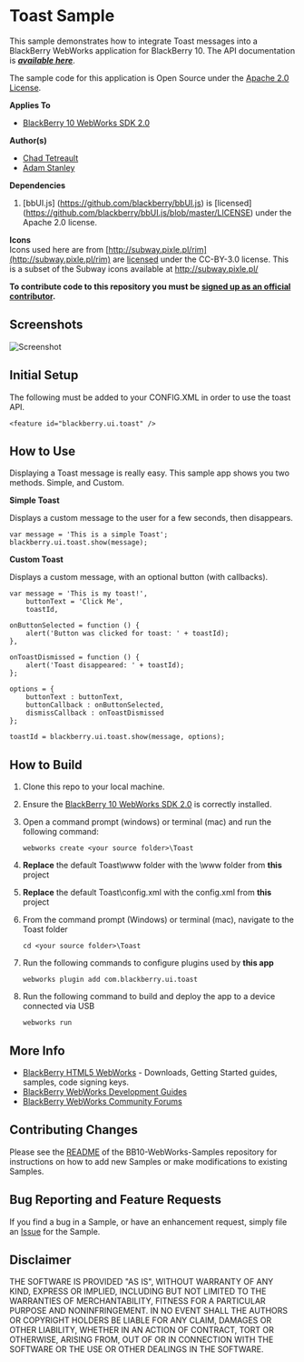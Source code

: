 # Toast Sample
This sample demonstrates how to integrate Toast messages into a BlackBerry WebWorks application for BlackBerry 10.  The API documentation is ***[available here](https://developer.blackberry.com/html5/apis/blackberry.ui.toast.html)***.

The sample code for this application is Open Source under the [Apache 2.0 License](http://www.apache.org/licenses/LICENSE-2.0.html).


**Applies To**

* [BlackBerry 10 WebWorks SDK 2.0](https://developer.blackberry.com/html5/download/sdk)

**Author(s)**

* [Chad Tetreault](http://bit.ly/chadli123)
* [Adam Stanley](http://www.twitter.com/n_adam_stanley)


**Dependencies**

1. [bbUI.js] (https://github.com/blackberry/bbUI.js) is [licensed] (https://github.com/blackberry/bbUI.js/blob/master/LICENSE) under the Apache 2.0 license.

**Icons**<br/>
Icons used here are from [http://subway.pixle.pl/rim](http://subway.pixle.pl/rim) are [licensed](http://creativecommons.org/licenses/by/3.0/) under the CC-BY-3.0 license.  This is a subset of the Subway icons available at http://subway.pixle.pl/

**To contribute code to this repository you must be [signed up as an official contributor](http://blackberry.github.com/howToContribute.html).**

## Screenshots

![Screenshot](https://github.com/blackberry/BB10-WebWorks-Samples/raw/master/Toast/screenshot.png)


## Initial Setup

The following must be added to your CONFIG.XML in order to use the toast API.
```
<feature id="blackberry.ui.toast" />
```
## How to Use

Displaying a Toast message is really easy.  This sample app shows you two methods.  Simple, and Custom.

**Simple Toast**

Displays a custom message to the user for a few seconds, then disappears.
```
var message = 'This is a simple Toast';
blackberry.ui.toast.show(message);
```

**Custom Toast**

Displays a custom message, with an optional button (with callbacks).

```
var message = 'This is my toast!',
    buttonText = 'Click Me',
    toastId,

onButtonSelected = function () {
   	alert('Button was clicked for toast: ' + toastId);
},

onToastDismissed = function () {
   	alert('Toast disappeared: ' + toastId);
};

options = {
   	buttonText : buttonText,
    buttonCallback : onButtonSelected,
    dismissCallback : onToastDismissed
};

toastId = blackberry.ui.toast.show(message, options);
```

## How to Build

1. Clone this repo to your local machine.

2. Ensure the [BlackBerry 10 WebWorks SDK 2.0](https://developer.blackberry.com/html5/download/sdk) is correctly installed.

3. Open a command prompt (windows) or terminal (mac) and run the following command:

	```
	webworks create <your source folder>\Toast
	```

4. **Replace** the default Toast\www folder with the \www folder from **this** project

5. **Replace** the default Toast\config.xml with the config.xml from **this** project

6. From the command prompt (Windows) or terminal (mac), navigate to the Toast folder

	```
	cd <your source folder>\Toast
	```

7. Run the following commands to configure plugins used by **this app**

	```
	webworks plugin add com.blackberry.ui.toast
	```

8. Run the following command to build and deploy the app to a device connected via USB

	```
	webworks run
	```

## More Info

* [BlackBerry HTML5 WebWorks](https://bdsc.webapps.blackberry.com/html5/) - Downloads, Getting Started guides, samples, code signing keys.
* [BlackBerry WebWorks Development Guides](https://bdsc.webapps.blackberry.com/html5/documentation)
* [BlackBerry WebWorks Community Forums](http://supportforums.blackberry.com/t5/Web-and-WebWorks-Development/bd-p/browser_dev)


## Contributing Changes

Please see the [README](https://github.com/blackberry/BB10-WebWorks-Samples) of the BB10-WebWorks-Samples repository for instructions on how to add new Samples or make modifications to existing Samples.


## Bug Reporting and Feature Requests

If you find a bug in a Sample, or have an enhancement request, simply file an [Issue](https://github.com/blackberry/BB10-WebWorks-Samples/issues) for the Sample.

## Disclaimer

THE SOFTWARE IS PROVIDED "AS IS", WITHOUT WARRANTY OF ANY KIND, EXPRESS OR IMPLIED, INCLUDING BUT NOT LIMITED TO THE WARRANTIES OF MERCHANTABILITY, FITNESS FOR A PARTICULAR PURPOSE AND NONINFRINGEMENT. IN NO EVENT SHALL THE AUTHORS OR COPYRIGHT HOLDERS BE LIABLE FOR ANY CLAIM, DAMAGES OR OTHER LIABILITY, WHETHER IN AN ACTION OF CONTRACT, TORT OR OTHERWISE, ARISING FROM, OUT OF OR IN CONNECTION WITH THE SOFTWARE OR THE USE OR OTHER DEALINGS IN THE SOFTWARE.
